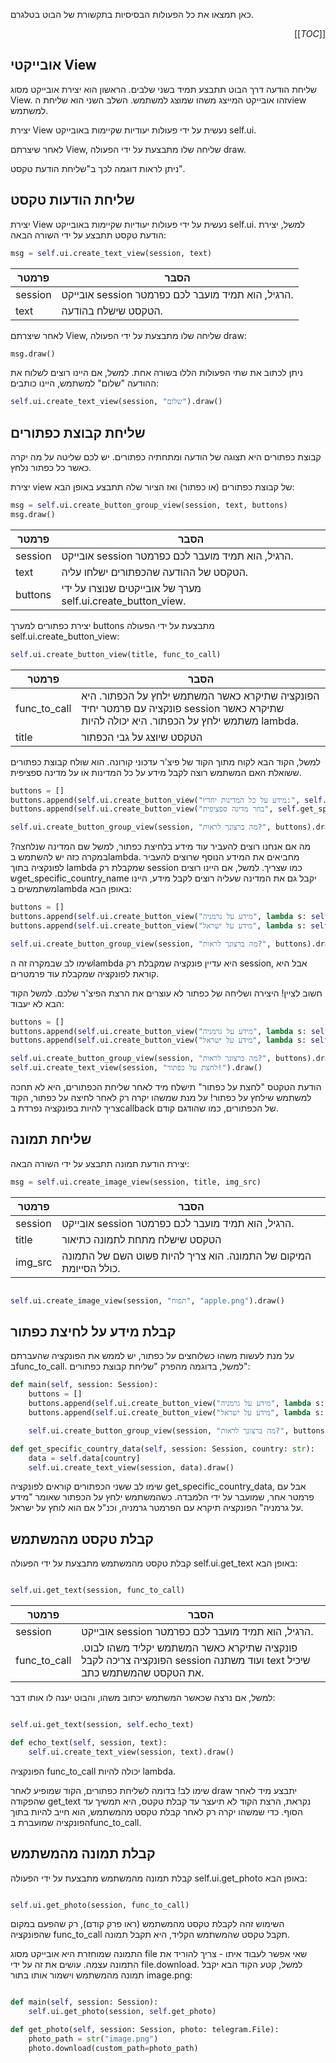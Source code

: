 כאן תמצאו את כל הפעולות הבסיסיות בתקשורת של הבוט בטלגרם.

<div dir="rtl" align="right">

[[_TOC_]]

</div>

## אובייקטי View

שליחת הודעה דרך הבוט תתבצע תמיד בשני שלבים. הראשון הוא יצירת אובייקט מסוג View. זהו אובייקט המייצג משהו שמוצג למשתמש. השלב השני הוא שליחת הview למשתמש.

יצירת View נעשית על ידי פעולות יעודיות שקיימות באובייקט self.ui.

לאחר שיצרתם View, שליחה שלו מתבצעת על ידי הפעולה draw.

ניתן לראות דוגמה לכך ב"שליחת הודעת טקסט".

## שליחת הודעות טקסט

יצירת View נעשית על ידי פעולות יעודיות שקיימות באובייקט self.ui. למשל, יצירת הודעת טקסט תתבצע על ידי השורה הבאה:


```python
msg = self.ui.create_text_view(session, text)
```

| פרמטר | הסבר |
| ------ | ------ |
| session | אובייקט session הרגיל, הוא תמיד מועבר לכם כפרמטר. |
| text | הטקסט שישלח בהודעה. | 

לאחר שיצרתם View, שליחה שלו מתבצעת על ידי הפעולה draw:

```python
msg.draw()
```

ניתן לכתוב את שתי הפעולות הללו בשורה אחת. למשל, אם היינו רוצים לשלוח את ההודעה "שלום" למשתמש, היינו כותבים:

```python
self.ui.create_text_view(session, "שלום").draw()
```

## שליחת קבוצת כפתורים

קבוצת כפתורים היא תצוגה של הודעה ומתחתיה כפתורים. יש לכם שליטה על מה יקרה כאשר כל כפתור נלחץ.

יצירת view של קבוצת כפתורים (או כפתור) ואז הציור שלה תתבצע באופן הבא:

```python 
msg = self.ui.create_button_group_view(session, text, buttons)
msg.draw()
```

| פרמטר | הסבר |
| ------ | ------ |
| session | אובייקט session הרגיל, הוא תמיד מועבר לכם כפרמטר. |
| text | הטקסט של ההודעה שהכפתורים ישלחו עליה. | 
| buttons | מערך של אובייקטים שנוצרו על ידי self.ui.create_button_view. | 

יצירת כפתורים למערך buttons מתבצעת על ידי הפעולה self.ui.create_button_view:

```python
self.ui.create_button_view(title, func_to_call)
```

| פרמטר | הסבר |
| ------ | ------ |
| func_to_call | הפונקציה שתיקרא כאשר המשתמש ילחץ על הכפתור. היא פונקציה עם פרמטר יחיד session שתיקרא כאשר משתמש ילחץ על הכפתור. היא יכולה להיות lambda. |
| title | הטקסט שיוצג על גבי הכפתור |

למשל, הקוד הבא לקוח מתוך הקוד של פיצ'ר עדכוני קורונה. הוא שולח קבוצת כפתורים ששואלת האם המשתמש רוצה לקבל מידע על כל המדינות או על מדינה ספציפית. 

```python
buttons = []
buttons.append(self.ui.create_button_view("מידע על כל המדינות יחדיו:", self.print_all_country_data))
buttons.append(self.ui.create_button_view("בחר מדינה ספציפית", self.get_specific_country_name))

self.ui.create_button_group_view(session, "מה ברצונך לראות?", buttons).draw()
```
מה אם אנחנו רוצים להעביר עוד מידע בלחיצת כפתור, למשל שם המדינה שנלחצה? במקרה כזה יש להשתמש בlambda. מחביאים את המידע הנוסף שרוצים להעביר לפונקציה בתוך lambda שמקבלת רק session כמו שצריך.
למשל, אם היינו רוצים שget_specific_country_name יקבל גם את המדינה שעליה רוצים לקבל מידע, היינו משתמשים בlambda באופן הבא:

```python
buttons = []
buttons.append(self.ui.create_button_view("מידע על גרמניה", lambda s: self.get_specific_country_name(s, "germany")))
buttons.append(self.ui.create_button_view("מידע על ישראל", lambda s: self.get_specific_country_name(s, "israel")))

self.ui.create_button_group_view(session, "מה ברצונך לראות?", buttons).draw()
```

שימו לב שבמקרה זה הlambda היא עדיין פונקציה שמקבלת רק session, אבל היא קוראת לפונקציה שמקבלת עוד פרמטרים.

חשוב לציין! היצירה ושליחה של כפתור לא עוצרים את הרצת הפיצ'ר שלכם. למשל הקוד הבא לא יעבוד:

```python
buttons = []
buttons.append(self.ui.create_button_view("מידע על גרמניה", lambda s: self.print_all_country_data(s, "germany")))
buttons.append(self.ui.create_button_view("מידע על ישראל", lambda s: self.get_specific_country_name(s, "israel")))

self.ui.create_button_group_view(session, "מה ברצונך לראות?", buttons).draw()
self.ui.create_text_view(session, "לחצת על כפתור!").draw()
```
הודעת הטקטס "לחצת על כפתור" תישלח מיד לאחר שליחת הכפתורים, היא לא תחכה למשתמש שילחץ על כפתור! על מנת שמשהו יקרה רק לאחר לחיצה על כפתור, הקוד צריך להיות בפונקציה נפרדת בcallback של הכפתורים, כמו שהודגם קודם.
## שליחת תמונה

יצירת הודעת תמונה תתבצע על ידי השורה הבאה:

```python
msg = self.ui.create_image_view(session, title, img_src)
```

| פרמטר | הסבר |
| ------ | ------ |
| session | אובייקט session הרגיל, הוא תמיד מועבר לכם כפרמטר. |
| title | הטקסט שישלח מתחת לתמונה כתיאור | 
| img_src | המיקום של התמונה. הוא צריך להיות פשוט השם של התמונה כולל הסייומת. | 


```python

self.ui.create_image_view(session, "תפוח", "apple.png").draw()

```

## קבלת מידע על לחיצת כפתור

על מנת לעשות משהו כשלוחצים על כפתור, יש לממש את הפונקציה שהעברתם בfunc_to_call. למשל, בדוגמה מהפרק "שליחת קבוצת כפתורים":

```python
def main(self, session: Session):
    buttons = []
    buttons.append(self.ui.create_button_view("מידע על גרמניה", lambda s: self.get_specific_country_data(s, "germany")))
    buttons.append(self.ui.create_button_view("מידע על ישראל", lambda s: self.get_specific_country_data(s, "israel")))

    self.ui.create_button_group_view(session, "מה ברצונך לראות?", buttons).draw()

def get_specific_country_data(self, session: Session, country: str):
    data = self.data[country]
    self.ui.create_text_view(session, data).draw() 

```
שימו לב ששני הכפתורים קוראים לפונקציה get_specific_country_data, אבל עם פרמטר אחר, שמועבר על ידי הלמבדה. כשהמשתמש ילחץ על הכפתור שאומר "מידע על גרמניה" הפונקציה תיקרא עם הפרמטר גרמניה, וכנ"ל אם הוא לוחץ על ישראל.


## קבלת טקסט מהמשתמש

קבלת טקסט מהמשתמש מתבצעת על ידי הפעולה self.ui.get_text באופן הבא:

```python

self.ui.get_text(session, func_to_call)

```

| פרמטר | הסבר |
| ------ | ------ |
| session | אובייקט session הרגיל, הוא תמיד מועבר לכם כפרמטר. |
| func_to_call | פונקציה שתיקרא כאשר המשתמש יקליד משהו לבוט. הפונקציה צריכה לקבל session ועוד משתנה text שיכיל את הטקסט שהמשתמש כתב. | 

למשל, אם נרצה שכאשר המשתמש יכתוב משהו, והבוט יענה לו אותו דבר:

```python

self.ui.get_text(session, self.echo_text)

def echo_text(self, session, text):
    self.ui.create_text_view(session, text).draw()

```

הפונקציה func_to_call יכולה להיות lambda.


שימו לב! בדומה לשליחת כפתורים, הקוד שמופיע לאחר draw יתבצע מיד לאחר שהפקודה get_text נקראת, הרצת הקוד לא תיעצר עד קבלת טקטס, היא תמשיך עד הסוף. כדי שמשהו יקרה רק לאחר קבלת טקסט מהמשתמש, הוא חייב להיות בתוך הפונקציה שמועברת בfunc_to_call.
## קבלת תמונה מהמשתמש

קבלת תמונה מהמשתמש מתבצעת על ידי הפעולה self.ui.get_photo באופן הבא:
```python

self.ui.get_photo(session, func_to_call)

```

השימוש זהה לקבלת טקסט מהמשתמש (ראו פרק קודם), רק שהפעם במקום שהפונקציה func_to_call תקבל טקסט שהמשתמש הקליד, היא תקבל תמונה.

התמונה שמוחזרת היא אובייקט מסוג file שאי אפשר לעבוד איתו - צריך להוריד את התמונה עצמה. עושים את זה על ידי file.download. למשל, קטע הקוד הבא יקבל תמונה מהמשתמש וישמור אותו בתור image.png:

```python

def main(self, session: Session):
    self.ui.get_photo(session, self.get_photo)

def get_photo(self, session: Session, photo: telegram.File):
    photo_path = str("image.png")
    photo.download(custom_path=photo_path)

```
